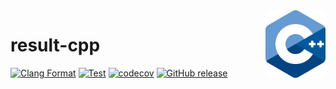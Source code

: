 <img align="right" width="96px" src="./assets/1200px_cpp_logo.svg.png">

# result-cpp

[![Clang Format](https://github.com/Dup4/result-cpp/workflows/Clang%20Format/badge.svg)](https://github.com/Dup4/result-cpp/actions/workflows/clang_format.yml)
[![Test](https://github.com/Dup4/result-cpp/workflows/Test/badge.svg)](https://github.com/Dup4/result-cpp/actions/workflows/test.yml)
[![codecov](https://codecov.io/gh/Dup4/result-cpp/branch/main/graph/badge.svg)](https://codecov.io/gh/Dup4/result-cpp)
[![GitHub release](https://img.shields.io/github/release/Dup4/result-cpp.svg)](https://GitHub.com/Dup4/result-cpp/releases/)
